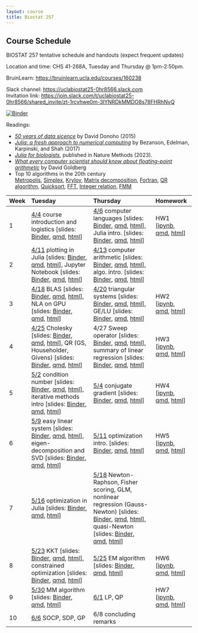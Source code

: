 ```yaml
---
layout: course
title: Biostat 257
---
```


## Course Schedule

BIOSTAT 257 tentative schedule and handouts (expect frequent updates)

Location and time: CHS 41-268A, Tuesday and Thursday @ 1pm-2:50pm.

BruinLearn: <https://bruinlearn.ucla.edu/courses/160238>

Slack channel: <https://uclabiostat25-0hr8566.slack.com>   
Invitation link: <https://join.slack.com/t/uclabiostat25-0hr8566/shared_invite/zt-1rcvhwe0m-3IYNRDkMMDO8s78FHRhNvQ>

[![Binder](https://mybinder.org/badge_logo.svg)](https://mybinder.org/v2/gh/ucla-biostat-257/2023spring/master)

Readings:  

* [_50 years of data sicence_](../readings/Donoho15FiftyYearsDataScience.pdf) by David Donoho (2015)  
* [_Julia: a fresh approach to numerical computing_](../readings/BezansonEdelmanKarpinskiShah17Julia.pdf) by Bezanson, Edelman, Karpinski, and Shah (2017)  
* [_Julia for biologists_](https://www.nature.com/articles/s41592-023-01832-z), published in Nature Methods (2023).  
* [_What every computer scientist should know about floating-point arithmetic_](../readings/Goldberg91FloatingPoint.pdf) by David Goldberg  
* Top 10 algorithms in the 20th century  
[Metropolis](../readings/metropolis.pdf), [Simplex](../readings/simplex.pdf), [Krylov](../readings/krylov.pdf), [Matrix decomposition](../readings/decomp.pdf), [Fortran](../readings/fortran.pdf), [QR algorithm](../readings/qr.pdf), [Quicksort](../readings/qsort.pdf), [FFT](../readings/fft.pdf), [Integer relation](../readings/integer.pdf), [FMM](../readings/fmm.pdf)  

| Week | Tuesday | Thursday | Homework |
|:-----------|:-----------|:------------|:------------|
| 1 | [4/4](https://ucla-biostat-257.github.io/2023spring/biostat257spring2023/2023/04/04/week1-day1.html) course introduction and logistics \[slides: [Binder](https://mybinder.org/v2/gh/ucla-biostat-257/2023spring/master?filepath=slides%2F01-intro%2Fintro.ipynb), [qmd](https://raw.githubusercontent.com/ucla-biostat-257/2023spring/master/slides/01-intro/intro.qmd), [html](../slides/01-intro/intro.html)\] | [4/6](https://ucla-biostat-257.github.io/2023spring/biostat257spring2023/2023/04/06/week1-day2.html) computer languages \[slides: [Binder](https://mybinder.org/v2/gh/ucla-biostat-257/2023spring/master?filepath=slides%2F02-langs%2Flangs.ipynb), [qmd](https://raw.githubusercontent.com/ucla-biostat-257/2023spring/master/slides/02-langs/langs.qmd), [html](../slides/02-langs/langs.html)\], Julia intro. \[slides: [Binder](https://mybinder.org/v2/gh/ucla-biostat-257/2023spring/master?filepath=slides%2F03-juliaintro%2Fjuliaintro.ipynb), [qmd](https://raw.githubusercontent.com/ucla-biostat-257/2023spring/master/slides/03-juliaintro/juliaintro.qmd), [html](../slides/03-juliaintro/juliaintro.html)\] | HW1 \[[ipynb](https://raw.githubusercontent.com/ucla-biostat-257/2023spring/master/hw/hw1/hw01.ipynb), [qmd](https://raw.githubusercontent.com/ucla-biostat-257/2023spring/master/hw/hw1/hw01.qmd), [html](../hw/hw1/hw01.html)\] |
| 2 | [4/11](https://ucla-biostat-257.github.io/2023spring/biostat257spring2023/2023/04/11/week2-day1.html) plotting in Julia \[slides: [Binder](https://mybinder.org/v2/gh/ucla-biostat-257/2023spring/master?filepath=slides%2F04-juliaplot%2Fjuliaplots.ipynb), [qmd](https://raw.githubusercontent.com/ucla-biostat-257/2023spring/master/slides/04-juliaplot/juliaplots.qmd), [html](../slides/04-juliaplot/juliaplots.html)\], Jupyter Notebook \[slides: [Binder](https://mybinder.org/v2/gh/ucla-biostat-257/2023spring/master?filepath=slides%2F05-jupyter%2Fjupyter.ipynb), [qmd](https://raw.githubusercontent.com/ucla-biostat-257/2023spring/master/slides/05-jupyter/jupyter.qmd), [html](../slides/05-jupyter/jupyter.html)\] | [4/13](https://ucla-biostat-257.github.io/2023spring/biostat257spring2023/2023/04/13/week2-day2.html) computer arithmetic \[slides: [Binder](https://mybinder.org/v2/gh/ucla-biostat-257/2023spring/master?filepath=slides%2F06-arith%2Farith.ipynb), [qmd](https://raw.githubusercontent.com/ucla-biostat-257/2023spring/master/slides/06-arith/arith.qmd), [html](../slides/06-arith/arith.html)\], algo. intro. \[slides: [Binder](https://mybinder.org/v2/gh/ucla-biostat-257/2023spring/master?filepath=slides%2F07-algo%2Falgo.ipynb), [qmd](https://raw.githubusercontent.com/ucla-biostat-257/2023spring/master/slides/07-algo/algo.qmd), [html](../slides/07-algo/algo.html)\] | |
| 3 | [4/18](https://ucla-biostat-257.github.io/2023spring/biostat257spring2023/2023/04/18/week3-day1.html) BLAS \[slides: [Binder](https://mybinder.org/v2/gh/ucla-biostat-257/2023spring/master?filepath=slides%2F08-numalgintro%2Fnumalgintro.ipynb), [qmd](https://raw.githubusercontent.com/ucla-biostat-257/2023spring/master/slides/08-numalgintro/numalgintro.qmd), [html](../slides/08-numalgintro/numalgintro.html)\], NLA on GPU \[slides: [Binder](https://mybinder.org/v2/gh/ucla-biostat-257/2023spring/master?filepath=slides%2F09-juliagpu%2Fjuliagpu.ipynb), [qmd](https://raw.githubusercontent.com/ucla-biostat-257/2023spring/master/slides/09-juliagpu/juliagpu.qmd), [html](../slides/09-juliagpu/juliagpu.html)\] | [4/20](https://ucla-biostat-257.github.io/2023spring/biostat257spring2023/2023/04/20/week3-day2.html) triangular systems \[slides: [Binder](https://mybinder.org/v2/gh/ucla-biostat-257/2023spring/master?filepath=slides%2F10-trisys%2Ftrisys.ipynb), [qmd](https://raw.githubusercontent.com/ucla-biostat-257/2023spring/master/slides/10-trisys/trisys.qmd), [html](../slides/10-trisys/trisys.html)\], GE/LU \[slides: [Binder](https://mybinder.org/v2/gh/ucla-biostat-257/2023spring/master?filepath=slides%2F11-gelu%2Fgelu.ipynb), [qmd](https://raw.githubusercontent.com/ucla-biostat-257/2023spring/master/slides/11-gelu/gelu.qmd), [html](../slides/11-gelu/gelu.html)\] | HW2 \[[ipynb](https://raw.githubusercontent.com/ucla-biostat-257/2023spring/master/hw/hw2/hw02.ipynb), [qmd](https://raw.githubusercontent.com/ucla-biostat-257/2023spring/master/hw/hw2/hw02.qmd), [html](../hw/hw2/hw02.html)\] |
| 4 | [4/25](https://ucla-biostat-257.github.io/2023spring/biostat257spring2023/2023/04/25/week4-day1.html) Cholesky \[slides: [Binder](https://mybinder.org/v2/gh/ucla-biostat-257/2023spring/master?filepath=slides%2F12-chol%2Fchol.ipynb), [qmd](https://raw.githubusercontent.com/ucla-biostat-257/2023spring/master/slides/12-chol/chol.qmd), [html](../slides/12-chol/chol.html)\], QR (GS, Householder, Givens) \[slides: [Binder](https://mybinder.org/v2/gh/ucla-biostat-257/2023spring/master?filepath=slides%2F13-qr%2Fqr.ipynb), [qmd](https://raw.githubusercontent.com/ucla-biostat-257/2023spring/master/slides/13-qr/qr.qmd), [html](../slides/13-qr/qr.html)\] | 4/27 Sweep operator \[slides: [Binder](https://mybinder.org/v2/gh/ucla-biostat-257/2023spring/master?filepath=slides%2F14-sweep%2Fsweep.ipynb), [qmd](https://raw.githubusercontent.com/ucla-biostat-257/2023spring/master/slides/14-sweep/sweep.qmd), [html](../slides/14-sweep/sweep.html)\], summary of linear regression \[slides: [Binder](https://mybinder.org/v2/gh/ucla-biostat-257/2023spring/master?filepath=slides%2F15-linreg%2Flinreg.ipynb), [qmd](https://raw.githubusercontent.com/ucla-biostat-257/2023spring/master/slides/15-linreg/linreg.qmd), [html](../slides/15-linreg/linreg.html)\] | HW3 \[[ipynb](https://raw.githubusercontent.com/ucla-biostat-257/2023spring/master/hw/hw3/hw03.ipynb), [qmd](https://raw.githubusercontent.com/ucla-biostat-257/2023spring/master/hw/hw3/hw03.qmd), [html](../hw/hw3/hw03.html)\] |
| 5 | [5/2](https://ucla-biostat-257.github.io/2023spring/biostat257spring2023/2023/05/02/week5-day1.html) condition number \[slides: [Binder](https://mybinder.org/v2/gh/ucla-biostat-257/2023spring/master?filepath=slides%2F16-cond%2Fcond.ipynb), [qmd](https://raw.githubusercontent.com/ucla-biostat-257/2023spring/master/slides/16-cond/cond.qmd), [html](../slides/16-cond/cond.html)\], iterative methods intro \[slides: [Binder](https://mybinder.org/v2/gh/ucla-biostat-257/2023spring/master?filepath=slides%2F17-iterative%2Fiterative.ipynb), [qmd](https://raw.githubusercontent.com/ucla-biostat-257/2023spring/master/slides/17-iterative/iterative.qmd), [html](../slides/17-iterative/iterative.html)\] | [5/4](https://ucla-biostat-257.github.io/2023spring/biostat257spring2023/2023/05/04/week5-day2.html) conjugate gradient \[slides: [Binder](https://mybinder.org/v2/gh/ucla-biostat-257/2023spring/master?filepath=slides%2F18-cg%2Fcg.ipynb), [qmd](https://raw.githubusercontent.com/ucla-biostat-257/2023spring/master/slides/18-cg/cg.qmd), [html](../slides/18-cg/cg.html)\] | HW4 \[[ipynb](https://raw.githubusercontent.com/ucla-biostat-257/2023spring/master/hw/hw4/hw04.ipynb), [qmd](https://raw.githubusercontent.com/ucla-biostat-257/2023spring/master/hw/hw4/hw04.qmd), [html](../hw/hw4/hw04.html)\] |
| 6 | [5/9](https://ucla-biostat-257.github.io/2023spring/biostat257spring2023/2023/05/09/week6-day1.html) easy linear system \[slides: [Binder](https://mybinder.org/v2/gh/ucla-biostat-257/2023spring/master?filepath=slides%2F19-easylineq%2Feasylineq.ipynb), [qmd](https://raw.githubusercontent.com/ucla-biostat-257/2023spring/master/slides/19-easylineq/easylineq.qmd), [html](../slides/19-easylineq/easylineq.html)\], eigen-decomposition and SVD \[slides: [Binder](https://mybinder.org/v2/gh/ucla-biostat-257/2023spring/master?filepath=slides%2F20-eigsvd%2Feigsvd.ipynb), [qmd](https://raw.githubusercontent.com/ucla-biostat-257/2023spring/master/slides/20-eigsvd/eigsvd.qmd), [html](../slides/20-eigsvd/eigsvd.html)\] | [5/11](https://ucla-biostat-257.github.io/2023spring/biostat257spring2023/2023/05/11/week6-day2.html) optimization intro. \[slides: [Binder](https://mybinder.org/v2/gh/ucla-biostat-257/2023spring/master?filepath=slides%2F21-optmintro%2Foptmintro.ipynb), [qmd](https://raw.githubusercontent.com/ucla-biostat-257/2023spring/master/slides/21-optmintro/optmintro.qmd), [html](../slides/21-optmintro/optmintro.html)\] | HW5 \[[ipynb](https://raw.githubusercontent.com/ucla-biostat-257/2023spring/master/hw/hw5/hw05.ipynb), [qmd](https://raw.githubusercontent.com/ucla-biostat-257/2023spring/master/hw/hw5/hw05.qmd), [html](../hw/hw5/hw05.html)\] | 
| 7 | [5/16](https://ucla-biostat-257.github.io/2023spring/biostat257spring2023/2023/05/16/week7-day1.html) optimization in Julia \[slides: [Binder](https://mybinder.org/v2/gh/ucla-biostat-257/2023spring/master?filepath=slides%2F22-juliaopt%2Fjuliaopt.ipynb), [qmd](https://raw.githubusercontent.com/ucla-biostat-257/2023spring/master/slides/22-juliaopt/juliaopt.qmd), [html](../slides/22-juliaopt/juliaopt.html)\] | [5/18](https://ucla-biostat-257.github.io/2023spring/biostat257spring2023/2023/05/18/week7-day2.html) Newton-Raphson, Fisher scoring, GLM, nonlinear regression (Gauss-Newton) \[slides: [Binder](https://mybinder.org/v2/gh/ucla-biostat-257/2023spring/master?filepath=slides%2F23-newton%2Fnewton.ipynb), [qmd](https://raw.githubusercontent.com/ucla-biostat-257/2023spring/master/slides/23-newton/newton.qmd), [html](../slides/23-newton/newton.html)\], quasi-Newton \[slides: [Binder](https://mybinder.org/v2/gh/ucla-biostat-257/2023spring/master?filepath=slides%2F24-quasinewton%2Fquasinewton.ipynb), [qmd](https://raw.githubusercontent.com/ucla-biostat-257/2023spring/master/slides/24-quasinewton/quasinewton.qmd), [html](../slides/24-quasinewton/quasinewton.html)\] | |  
| 8 | [5/23](https://ucla-biostat-257.github.io/2023spring/biostat257spring2023/2023/05/23/week8-day1.html) KKT \[slides: [Binder](https://mybinder.org/v2/gh/ucla-biostat-257/2023spring/master?filepath=slides%2F27-kkt%2Fkkt.ipynb), [qmd](https://raw.githubusercontent.com/ucla-biostat-257/2023spring/master/slides/27-kkt/kkt.qmd), [html](../slides/27-kkt/kkt.html)\], constrained optimization \[slides: [Binder](https://mybinder.org/v2/gh/ucla-biostat-257/2023spring/master?filepath=slides%2F28-newtonconstr%2Fnewton_constr.ipynb), [qmd](https://raw.githubusercontent.com/ucla-biostat-257/2023spring/master/slides/28-newtonconstr/newton_constr.qmd), [html](../slides/28-newtonconstr/newton_constr.html)\] | [5/25](https://ucla-biostat-257.github.io/2023spring/biostat257spring2023/2023/05/25/week8-day2.html) EM algorithm \[slides: [Binder](https://mybinder.org/v2/gh/ucla-biostat-257/2023spring/master?filepath=slides%2F25-em%2Fem.ipynb), [qmd](https://raw.githubusercontent.com/ucla-biostat-257/2023spring/master/slides/25-em/em.qmd), [html](../slides/25-em/em.html)\] | HW6 \[[ipynb](https://raw.githubusercontent.com/ucla-biostat-257/2023spring/master/hw/hw6/hw06.ipynb), [qmd](https://raw.githubusercontent.com/ucla-biostat-257/2023spring/master/hw/hw6/hw06.qmd), [html](../hw/hw6/hw06.html)\] |  
| 9 | [5/30](https://ucla-biostat-257.github.io/2023spring/biostat257spring2023/2023/05/30/week9-day1.html) MM algorithm \[slides: [Binder](https://mybinder.org/v2/gh/ucla-biostat-257/2023spring/master?filepath=slides%2F26-mm%2Fmm.ipynb), [qmd](https://raw.githubusercontent.com/ucla-biostat-257/2023spring/master/slides/26-mm/mm.qmd), [html](../slides/26-mm/mm.html)\] | [6/1](https://ucla-biostat-257.github.io/2023spring/biostat257spring2023/2023/06/01/week9-day2.html) LP, QP | HW7 \[[ipynb](https://raw.githubusercontent.com/ucla-biostat-257/2023spring/master/hw/hw7/hw07.ipynb), [qmd](https://raw.githubusercontent.com/ucla-biostat-257/2023spring/master/hw/hw7/hw07.qmd), [html](../hw/hw7/hw07.html)\] |  
| 10 | [6/6](https://ucla-biostat-257.github.io/2023spring/biostat257spring2023/2023/06/06/week10-day1.html) SOCP, SDP, GP | 6/8 concluding remarks | |  
